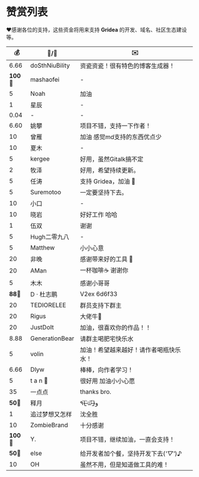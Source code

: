 # 赞赏列表

❤️感谢各位的支持，这些资金将用来支持 **Gridea** 的开发、域名、社区生态建设等。

| 💰        | 👦/🧒          | ✉️                                     |
| --------- | -------------- | -------------------------------------- |
| 6.66      | doSthNiuBility | 资瓷资瓷！很有特色的博客生成器！       |
| **100**🥇 | mashaofei      | -                                      |
| 5         | Noah           | 加油                                   |
| 1         | 星辰           | -                                      |
| 0.04      | -              | -                                      |
| 6.60      | 姚攀           | 项目不错，支持一下作者！               |
| 10        | 曾雁           | 加油 感觉md支持的东西优点少            |
| 10        | 夏木           | -                                      |
| 5         | kergee         | 好用，虽然Gitalk搞不定                 |
| 2         | 牧泽           | 好用，希望持续更新。                   |
| 5         | 任涛           | 支持 Gridea，加油 💪                   |
| 5         | Suremotoo      | 一定要坚持下去。                       |
| 10        | 小口           | -                                      |
| 10        | 晓岩           | 好好工作 哈哈                          |
| 1         | 伍双           | 谢谢                                   |
| 5         | Hugh二零九八   | -                                      |
| 5         | Matthew        | 小小心意                               |
| 20        | 非晚           | 感谢带来好的工具 🌹                    |
| 20        | AMan           | 一杯咖啡☕️ 谢谢你                      |
| 5         | 木木           | 感谢小哥哥                             |
| **88**🥈  | D · 杜志鹏     | V2ex 6d6f33                            |
| 20        | TEDIORELEE     | 群员支持下群主                         |
| 20        | Rigus          | 大佬牛🍻                               |
| 20        | JustDoIt       | 加油，很喜欢你的作品！！               |
| 8.88      | GenerationBear | 请群主喝肥宅快乐水                     |
| 5         | volin          | 加油！希望越来越好！请作者喝瓶快乐水！ |
| 6.66      | Dlyw           | 棒棒，向作者学习！                     |
| 5         | t a n 🌟       | 很好用 加油小小心愿                    |
| 35        | 一点点         | thanks bro.                            |
| **50**🥉  | 释月           | ٩(˃̶͈̀௰˂̶͈́)و                          |
| 1         | 追过梦想又怎样 | 沈全胜                                 |
| 10        | ZombieBrand    | 十分感谢                               |
| **100**🥇 | Y.             | 项目不错，继续加油，一直会支持！       |
| **50**🥉  | else           | 给开发者加个餐，坚持开发下去(*'▽'*)♪   |
| 10        | OH             | 虽然不用，但是知道做工具的难！         |
